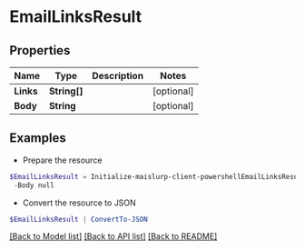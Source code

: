 # EmailLinksResult
## Properties

Name | Type | Description | Notes
------------ | ------------- | ------------- | -------------
**Links** | **String[]** |  | [optional] 
**Body** | **String** |  | [optional] 

## Examples

- Prepare the resource
```powershell
$EmailLinksResult = Initialize-maislurp-client-powershellEmailLinksResult  -Links null `
 -Body null
```

- Convert the resource to JSON
```powershell
$EmailLinksResult | ConvertTo-JSON
```

[[Back to Model list]](../README#documentation-for-models) [[Back to API list]](../README#documentation-for-api-endpoints) [[Back to README]](../README)

